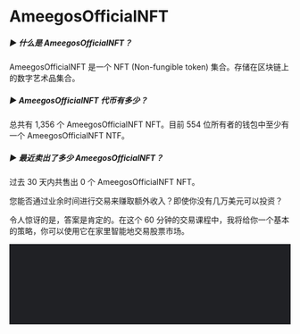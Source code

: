 # AmeegosOfficialNFT

##### ▶ 什么是 AmeegosOfficialNFT？

AmeegosOfficialNFT 是一个 NFT (Non-fungible token) 集合。存储在区块链上的数字艺术品集合。

##### ▶ AmeegosOfficialNFT 代币有多少？

总共有 1,356 个 AmeegosOfficialNFT NFT。目前 554 位所有者的钱包中至少有一个 AmeegosOfficialNFT NTF。

##### ▶ 最近卖出了多少 AmeegosOfficialNFT？

过去 30 天内共售出 0 个 AmeegosOfficialNFT NFT。

您能否通过业余时间进行交易来赚取额外收入？即使你没有几万美元可以投资？

令人惊讶的是，答案是肯定的。在这个 60 分钟的交易课程中，我将给你一个基本的策略，你可以使用它在家里智能地交易股票市场。

![unnamed](unnamed.png)
